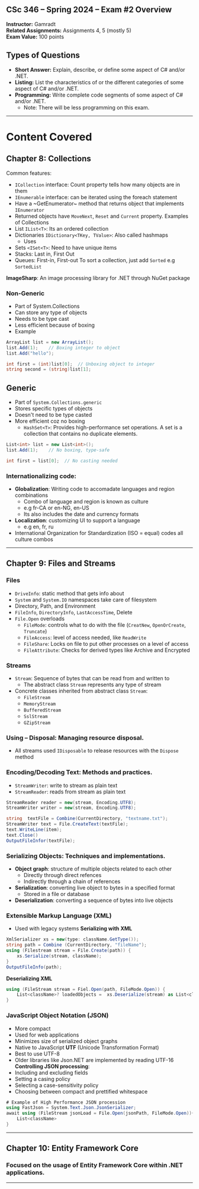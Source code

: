 ## CSc 346 – Spring 2024 – Exam #2 Overview
**Instructor:** Gamradt  
**Related Assignments:** Assignments 4, 5 (mostly 5)  
**Exam Value:** 100 points

## Types of Questions
- **Short Answer:** Explain, describe, or define some aspect of C# and/or .NET.
- **Listing:** List the characteristics of or the different categories of some aspect of C# and/or .NET.
- **Programming:** Write complete code segments of some aspect of C# and/or .NET.
  - Note: There will be less programming on this exam.
---
# Content Covered

## Chapter 8: Collections
Common features:
- `ICollection` interface: Count property tells how many objects are in them
- `IEnumerable` interface: can be iterated using the foreach statement
- Have a ~GetEnumerator~ method that returns object that implements `IEnumerator`
- Returned objects have `MoveNext`, `Reset` and `Current` property.
Examples of Collections
- List `IList<T>`: Its an ordered collection
- Dictionaries `IDictionary<TKey, TValue>`: Also called hashmaps
	- Uses 
- Sets `<ISet<T>`: Need to have unique items
- Stacks: Last in, First Out
- Queues: First-in, First-out
To sort a collection, just add `Sorted` e.g `SortedList`

**ImageSharp**: An image processing library for .NET  through NuGet package
### **Non-Generic**
- Part of System.Collections
- Can store any type of objects
- Needs to be type cast
- Less efficient because of boxing
- Example

```csharp
ArrayList list = new ArrayList();
list.Add(1);    // Boxing integer to object
list.Add("hello");

int first = (int)list[0];  // Unboxing object to integer
string second = (string)list[1];
```

## **Generic**
- Part of `System.Collections.generic`
- Stores specific types of objects
- Doesn't need to be type casted
- More efficient coz no boxing
	- `HashSet<T>`: Provides high-performance set operations. A set is a collection that contains no duplicate elements.

```csharp
List<int> list = new List<int>();
list.Add(1);    // No boxing, type-safe

int first = list[0];  // No casting needed
```
### Internationalizing code:
- **Globalization**: Writing code to accomadate languages and region combinations
	- Combo of language and region is known as culture
	- e.g fr-CA or en-NG, en-US
	- Its also includes the date and currency formats
- **Localization**: customizing UI to support a language
	- e.g en, fr, ru
- International Organization for Standardization (ISO = equal) codes all culture combos
---
## Chapter 9: Files and Streams
### **Files**
- `DriveInfo`: static method that gets info about 
- `System` and `System.IO` namespaces take care of filesystem
- Directory, Path, and Environment 
- `FileInfo`, `DirectoryInfo`, `LastAccessTime`, Delete
- `File.Open` overloads
	- `FileMode`: controls what to do with the file (`CreatNew`, `OpenOrCreate`, `Truncate`)
	- `FileAccess`: level of access needed, like `ReadWrite`
	- `FileShare`: Locks on file to put other processes on a level of access
	- `FileAttribute`: Checks for derived types like Archive and Encrypted
### **Streams**
- `Stream`: Sequence of bytes that can be read from and written to
	- The abstract class `Stream` represents any type of stream
- Concrete classes inherited from abstract class `Stream`:
	- `FileStream`
	- `MemoryStream`
	- `BufferedStream`
	- `SslStream`
	- `GZipStream`

### **Using – Disposal:** Managing resource disposal.
- All streams used `IDisposable` to release resources with the `Dispose` method
### **Encoding/Decoding Text:** Methods and practices.
- `StreamWriter`: write to stream as plain text
- `StreamReader`: reads from stream as plain text
```csharp
StreamReader reader = new(stream, Encoding.UTF8);
StreamWriter writer = new(stream, Encoding.UTF8);
```


```csharp
string  textFile = Combine(CurrentDirectory, "textname.txt");
StreamWriter text = File.CreateText(textFile);
text.WriteLine(item);
text.Close()
OutputFileInfor(textFile);
```
### **Serializing Objects:** Techniques and implementations.
- **Object graph**: structure of multiple objects related to each other
	- Directly through direct refences
	- Indirectly through a chain of references
- **Serialization**: converting live object to bytes in a specified format
	- Stored in a file or database
- **Deserialization**: converting a sequence of bytes into live objects
### Extensible Markup Language (XML)
- Used with legacy systems
**Serializing with XML**
```csharp
XmlSerializer xs = new(type: className.GetType());
string path = Combine (CurrentDirectory, "fileName");
using (Filestream stream = File.Create(path)) {
	xs.Serialize(stream, className);
}
OutputFileInfo(path);
```

**Deserializing XML**
```csharp
using (FileStream stream = Fiel.Open(path, FileMode.Open)) {
	List<className>? loadedObjects =  xs.Deserialize(stream) as List<className>;
}
```
### JavaScript Object Notation (JSON)
- More compact 
- Used for web applications
- Minimizes size of serialized object graphs
- Native to JavaScript
**UTF** (Unicode Transformation Format)
- Best to use UTF-8
- Older libraries like Json.NET are implemented by reading UTF-16
**Controlling JSON processing**:
- Including and excluding fields
- Setting a casing policy
- Selecting a case-sensitivity policy
- Choosing between compact and prettified whitespace
```csharp
# Example of High Performance JSON procession
using FastJson = System.Text.Json.JsonSerializer;
await using (FileStream jsonLoad = File.Open(jsonPath, FileMode.Open)){
	List<className>
}
```

---
## Chapter 10: Entity Framework Core
### Focused on the usage of Entity Framework Core within .NET applications.
---